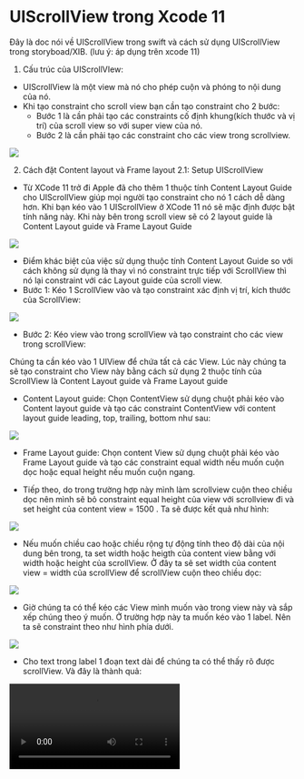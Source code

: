 # UIScrollView trong Xcode 11

Đây là doc nói về UIScrollView trong swift và cách sử dụng UIScrollView trong storyboad/XIB. 
(lưu ý: áp dụng trên xcode 11)

1. Cấu trúc của UIScrollVIew: 
- UIScrollView là một view mà nó cho phép cuộn và phóng to nội dung của nó.
- Khi tạo constraint cho scroll view bạn cần tạo constraint cho 2 bước:
    + Bước 1 là cần phải tạo các constraints cố định khung(kích thước và vị trí) của scroll view so với super view của nó.
    + Bước 2 là cần phải tạo các constraint cho các view trong scrollview.

![](Image/1.png)

2. Cách đặt Content layout và Frame layout
2.1: Setup UIScrollView
- Từ XCode 11 trở đi Apple đã cho thêm 1 thuộc tính Content Layout Guide cho UIScrollView giúp mọi người tạo constraint cho nó 1 cách dễ dàng hơn. Khi bạn kéo vào 1 UIScrollView ở XCode 11 nó sẽ mặc định được bật tính năng này. Khi này bên trong scroll view sẽ có 2 layout guide là Content Layout guide và Frame Layout Guide

![](Image/2.png)

- Điểm khác biệt của việc sử dụng thuộc tính Content Layout Guide so với cách không sử dụng là thay vì nó constraint trực tiếp với ScrollView thì nó lại constraint với các Layout guide của scroll view.
- Bước 1: Kéo 1 ScrollView vào và tạo constraint xác định vị trí, kích thước của ScrollView:

![](Image/3.png)

- Bước 2: Kéo view vào trong scrollView và tạo constraint cho các view trong scrollView:

Chúng ta cần kéo vào 1 UIView để chứa tất cả các View.
Lúc này chúng ta sẽ tạo constraint cho View này bằng cách sử dụng 2 thuộc tính của ScrollView là Content Layout guide và Frame Layout guide
+ Content Layout guide: Chọn ContentView sử dụng chuột phải kéo vào Content layout guide và tạo các constraint ContentView với content layout guide leading, top, trailing, bottom như sau:

![](Image/4.png)

+ Frame Layout guide: Chọn content View sử dụng chuột phải kéo vào Frame Layout guide và tạo các constraint equal width nếu muốn cuộn dọc hoặc equal height nếu muốn cuộn ngang. 

+ Tiếp theo, do trong trường hợp này mình làm scrollview cuộn theo chiều dọc nên mình sẽ bỏ constraint equal height của view với scrollview đi và set height của content view = 1500 . Ta sẽ được kết quả như hình:

![](Image/5.png)

+ Nếu muốn chiều cao hoặc chiều rộng tự động tính theo độ dài của nội dung bên trong, ta set width hoặc heigth của content view bằng với width hoặc height của scrollView. Ở đây ta sẽ set width của content view = width của scrollView để scrollView cuộn theo chiều dọc: 

![](Image/7.png)

+ Giờ chúng ta có thể kéo các View mình muốn vào trong view này và sắp xếp chúng theo ý muốn. Ở trường hợp này ta muốn kéo vào 1 label. Nên ta sẽ constraint theo như hình phía dưới.

![](Image/6.png)

+ Cho text trong label 1 đoạn text dài để chúng ta có thể thấy rõ được scrollView. Và đây là thành quả: 

![](Image/demo.mov)
